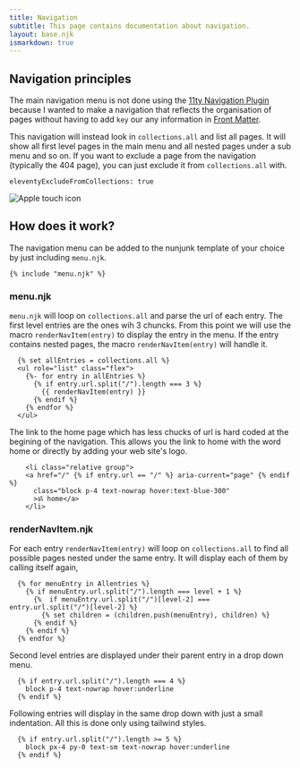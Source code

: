 ```yaml
---
title: Navigation
subtitle: This page contains documentation about navigation.
layout: base.njk
ismarkdown: true
---
```


## Navigation principles
The main navigation menu is not done using the [11ty Navigation Plugin](https://www.11ty.dev/docs/plugins/navigation/) because I wanted to make a navigation that reflects the organisation of pages without having to add `key` our any information in [Front Matter](https://www.11ty.dev/docs/data-frontmatter/).

This navigation will instead look in `collections.all` and list all pages. It will show all first level pages in the main menu and all nested pages under a sub menu and so on. If you want to exclude a page from the navigation (typically the 404 page), you can just exclude it from `collections.all` with.

```
eleventyExcludeFromCollections: true
```

![Apple touch icon](/img/apple-touch-icon.png)

## How does it work?
The navigation menu can be added to the nunjunk template of your choice by just including `menu.njk`.
```nunjuck
{% include "menu.njk" %}
```
### menu.njk

`menu.njk` will loop on `collections.all` and parse the url of each entry. The first level entries are the ones wih 3 chuncks. From this point we will use the macro `renderNavItem(entry)` to display the entry in the menu. If the entry contains nested pages, the macro `renderNavItem(entry)` will handle it.

```nunjuck
  {% set allEntries = collections.all %}
  <ul role="list" class="flex">
    {%- for entry in allEntries %}
      {% if entry.url.split("/").length === 3 %}
        {{ renderNavItem(entry) }}
      {% endif %}
    {% endfor %}
  </ul>
```

The link to the home page which has less chucks of url is hard coded at the begining of the navigation. This allows you the link to home with the word home or directly by adding your web site's logo.

```nunjuck
    <li class="relative group">
    <a href="/" {% if entry.url == "/" %} aria-current="page" {% endif %}
      class="block p-4 text-nowrap hover:text-blue-300"
      >ॐ home</a> 
    </li>
```

### renderNavItem.njk

For each entry `renderNavItem(entry)` will loop on `collections.all` to find all possible pages nested under the same entry. It will display each of them by calling itself again,

```nunjuck
  {% for menuEntry in Allentries %}
    {% if menuEntry.url.split("/").length === level + 1 %}
      {%  if menuEntry.url.split("/")[level-2] === entry.url.split("/")[level-2] %}
        {% set children = (children.push(menuEntry), children) %}
      {% endif %}
    {% endif %}
  {% endfor %}
```
Second level entries are displayed under their parent entry in a drop down menu.
```nunjuck
  {% if entry.url.split("/").length === 4 %}
    block p-4 text-nowrap hover:underline
  {% endif %}
```

Following entries will display in the same drop down with just a small indentation. All this is done only using tailwind styles.
```nunjuck
  {% if entry.url.split("/").length >= 5 %}
    block px-4 py-0 text-sm text-nowrap hover:underline
  {% endif %}
```
